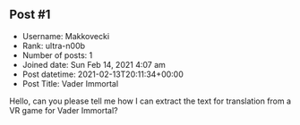 ## Post #1
- Username: Makkovecki
- Rank: ultra-n00b
- Number of posts: 1
- Joined date: Sun Feb 14, 2021 4:07 am
- Post datetime: 2021-02-13T20:11:34+00:00
- Post Title: Vader Immortal

Hello, can you please tell me how I can extract the text for translation from a VR game for Vader Immortal?
